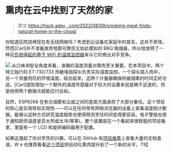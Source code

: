 # 熏肉在云中找到了天然的家

> 原文:[https://hack aday . com/2022/08/09/smoking-meat-finds-natural-home-in-the-cloud/](https://hackaday.com/2022/08/09/smoking-meat-finds-natural-home-in-the-cloud/)

你知道后院烧烤现在有无线网络吗？考虑到云设备在家庭中的普及，这并不奇怪。然而[Carl]并不准备放弃他那可靠但又如此模拟的 BBQ 吸烟器，所以他发明了一种[可负担得起的基于 WiFi 的温度监控器](https://github.com/cwgstreet/cloudSmoker/wiki)来与它的商业对手竞争。

[![](../Images/69a9511112113a0e00f1d2bbcc5974f1.png)](https://hackaday.com/wp-content/uploads/2022/08/cloudsmoker_detail.jpg) 从口味*和*安全角度来看，准确的温度测量对熏肉至关重要。在本项目中，两个特立独行的 ET-732/733 热敏电阻探头负责实际温度监控。一个探头插入肉中，另一个测量肉坑的环境温度。结合起来，这两个计量器确保肉被烟熏的时间正好合适。[Carl]提到增加一个额外的温度传感器对于较大的设置来说是微不足道的，但是他用两个数据点就能应付自如。

自然，ESP8266 在弥合烟雾和云层之间的差距方面承担了大部分重任。这个项目的核心是实用性和实用性——可以在任何带有网络浏览器的设备上查看温度统计数据。能够以这种方式研究温度趋势也使得预测烹饪时间变得更容易。电子警报也用于通知厨师温度是否太热或太冷(等等)。整个装置装在一个看起来很智能的项目箱里，里面有一个 LCD 和旋转编码器用于配置。

如果这激起了你对烹饪的兴趣，可以在 GitHub 和[项目维基](https://github.com/cwgstreet/cloudSmoker/wiki)上查看大量的文档食谱。W e 也推荐看看[这个项目](https://hackaday.com/2019/09/04/open-source-smart-smoker-brings-the-heat-slowly/)把自动化熏肉提升到了一个新的水平。T9】